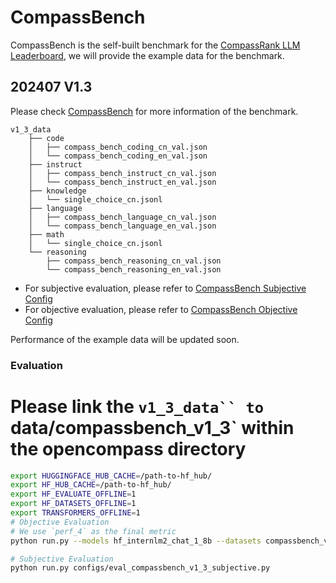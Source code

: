 # CompassBench

CompassBench is the self-built benchmark for the [CompassRank LLM Leaderboard](https://rank.opencompass.org.cn/leaderboard-llm/), we will provide the example data for the benchmark.

## 202407 V1.3

Please check [CompassBench](https://opencompass.readthedocs.io/zh-cn/latest/advanced_guides/compassbench_intro.html) for more information of the benchmark.


```
v1_3_data
    ├── code
    │   ├── compass_bench_coding_cn_val.json
    │   └── compass_bench_coding_en_val.json
    ├── instruct
    │   ├── compass_bench_instruct_cn_val.json
    │   └── compass_bench_instruct_en_val.json
    ├── knowledge
    │   └── single_choice_cn.jsonl
    ├── language
    │   ├── compass_bench_language_cn_val.json
    │   └── compass_bench_language_en_val.json
    ├── math
    │   └── single_choice_cn.jsonl
    └── reasoning
        ├── compass_bench_reasoning_cn_val.json
        └── compass_bench_reasoning_en_val.json
```

- For subjective evaluation, please refer to [CompassBench Subjective Config](https://github.com/open-compass/opencompass/blob/main/configs/eval_compassbench_v1_3_subjective.py)
- For objective evaluation, please refer to [CompassBench Objective Config](https://github.com/open-compass/opencompass/blob/main/configs/datasets/compassbench_v1_3/compassbench_v1_3_objective_gen_068af0.py)

Performance of the example data will be updated soon.

### Evaluation 

# Please link the `v1_3_data`` to `data/compassbench_v1_3` within the opencompass directory


```bash
export HUGGINGFACE_HUB_CACHE=/path-to-hf_hub/
export HF_HUB_CACHE=/path-to-hf_hub/
export HF_EVALUATE_OFFLINE=1
export HF_DATASETS_OFFLINE=1
export TRANSFORMERS_OFFLINE=1
# Objective Evaluation
# We use `perf_4` as the final metric
python run.py --models hf_internlm2_chat_1_8b --datasets compassbench_v1_3_objective_gen

# Subjective Evaluation
python run.py configs/eval_compassbench_v1_3_subjective.py
```
